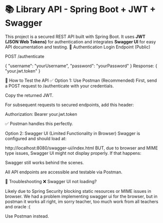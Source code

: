 # 📚 Library API - Spring Boot + JWT + Swagger

This project is a secured REST API built with Spring Boot. It uses **JWT (JSON Web Tokens)** for authentication and integrates **Swagger UI** for easy API documentation and testing.
🔐 Authentication
Login Endpoint (Public)

POST /authenticate


{
  "username": "yourUsername",
  "password": "yourPassword"
}
Response:
{
  "your.jwt.token"
}

🧪 How to Test the API
✅ Option 1: Use Postman (Recommended)
First, send a POST request to /authenticate with your credentials.

Copy the returned JWT.

For subsequent requests to secured endpoints, add this header:

Authorization: Bearer your.jwt.token

✅ Postman handles this perfectly.

 Option 2: Swagger UI (Limited Functionality in Browser)
Swagger is configured and should load at:

http://localhost:8080/swagger-ui/index.html
BUT, due to browser and MIME type issues, Swagger UI might not display properly. If that happens:

Swagger still works behind the scenes.

All API endpoints are accessible and testable via Postman.

🙋 Troubleshooting
❌ Swagger UI not loading?

Likely due to Spring Security blocking static resources or MIME issues in browser. We had a problem implementing swagger ui for the browser, but in postman it works all right, im sorry teacher, too much work from all teachers and oracle :(

Use Postman instead.
